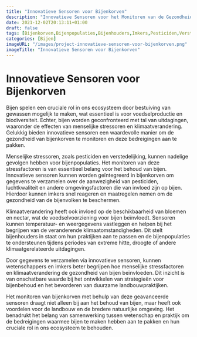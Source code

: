 ```yaml
---
title: "Innovatieve Sensoren voor Bijenkorven"
description: "Innovatieve Sensoren voor het Monitoren van de Gezondheid van Bijenkorven in Relatie tot Menselijke Stressoren en Klimaatverandering"
date: 2021-12-02T20:13:11+01:00
draft: false
tags: [Bijenkorven,Bijenpopulaties,Bijenhouders,Imkers,Pesticiden,Verstedelijking,voedselvoorziening]
categories: [Bijen]
imageURL: "/images/project-innovatieve-sensoren-voor-bijenkorven.png"
imageTitle: "Innovatieve Sensoren voor Bijenkorven"
---
```


# Innovatieve Sensoren voor Bijenkorven

Bijen spelen een cruciale rol in ons ecosysteem door bestuiving van gewassen mogelijk te maken, wat essentieel is voor voedselproductie en biodiversiteit. Echter, bijen worden geconfronteerd met tal van uitdagingen, waaronder de effecten van menselijke stressoren en klimaatverandering. Gelukkig bieden innovatieve sensoren een waardevolle manier om de gezondheid van bijenkorven te monitoren en deze bedreigingen aan te pakken.

Menselijke stressoren, zoals pesticiden en verstedelijking, kunnen nadelige gevolgen hebben voor bijenpopulaties. Het monitoren van deze stressfactoren is van essentieel belang voor het behoud van bijen. Innovatieve sensoren kunnen worden geïntegreerd in bijenkorven om gegevens te verzamelen over de aanwezigheid van pesticiden, luchtkwaliteit en andere omgevingsfactoren die van invloed zijn op bijen. Hierdoor kunnen imkers snel reageren en maatregelen nemen om de gezondheid van de bijenvolken te beschermen.

Klimaatverandering heeft ook invloed op de beschikbaarheid van bloemen en nectar, wat de voedselvoorziening voor bijen beïnvloedt. Sensoren kunnen temperatuur- en weergegevens vastleggen en helpen bij het begrijpen van de veranderende klimaatomstandigheden. Dit stelt bijenhouders in staat om hun praktijken aan te passen en de bijenpopulaties te ondersteunen tijdens periodes van extreme hitte, droogte of andere klimaatgerelateerde uitdagingen.

Door gegevens te verzamelen via innovatieve sensoren, kunnen wetenschappers en imkers beter begrijpen hoe menselijke stressfactoren en klimaatverandering de gezondheid van bijen beïnvloeden. Dit inzicht is van onschatbare waarde bij het ontwikkelen van strategieën voor bijenbehoud en het bevorderen van duurzame landbouwpraktijken.

Het monitoren van bijenkorven met behulp van deze geavanceerde sensoren draagt niet alleen bij aan het behoud van bijen, maar heeft ook voordelen voor de landbouw en de bredere natuurlijke omgeving. Het benadrukt het belang van samenwerking tussen wetenschap en praktijk om de bedreigingen waarmee bijen te maken hebben aan te pakken en hun cruciale rol in ons ecosysteem te behouden.

